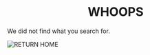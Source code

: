 <h1 align="center">
WHOOPS
</h1>

We did not find what you search for.




![RETURN HOME](https://img.shields.io/badge/RETURN_HOME-000000?style=for-the-badge&labelColor=ffffff&color=ffffff&link=https%3A%2F%2Fraven-sgwc.github.io%2FSCP-FC%2F&link=https%3A%2F%2Fraven-sgwc.github.io%2FSCP-FC%2F
)

